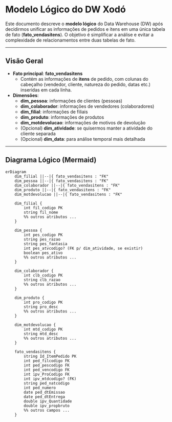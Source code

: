 # Modelo Lógico do DW Xodó

Este documento descreve o **modelo lógico** do Data Warehouse (DW) após decidirmos unificar as informações de pedidos e itens em uma única tabela de fato (**fato_vendasitens**). O objetivo é simplificar a análise e evitar a complexidade de relacionamentos entre duas tabelas de fato.

---

## Visão Geral

- **Fato principal**: **fato_vendasitens**  
  - Contém as informações de **itens** de pedido, com colunas do cabeçalho (vendedor, cliente, natureza do pedido, datas etc.) inseridas em cada linha.
- **Dimensões**:
  - **dim_pessoa**: informações de clientes (pessoas)  
  - **dim_colaborador**: informações de vendedores (colaboradores)  
  - **dim_filial**: informações de filiais  
  - **dim_produto**: informações de produtos  
  - **dim_motdevolucao**: informações de motivos de devolução  
  - (Opcional) **dim_atividade**: se quisermos manter a atividade do cliente separada  
  - (Opcional) **dim_data**: para análise temporal mais detalhada

---

## Diagrama Lógico (Mermaid)

```mermaid
erDiagram
    dim_filial ||--|{ fato_vendasitens : "FK"
    dim_pessoa ||--|{ fato_vendasitens : "FK"
    dim_colaborador ||--|{ fato_vendasitens : "FK"
    dim_produto ||--|{ fato_vendasitens : "FK"
    dim_motdevolucao ||--|{ fato_vendasitens : "FK"

    dim_filial {
        int fil_codigo PK
        string fil_nome
        %% outros atributos ...
    }

    dim_pessoa {
        int pes_codigo PK
        string pes_razao
        string pes_fantasia
        int pes_atvcodigo? (FK p/ dim_atividade, se existir)
        boolean pes_ativo
        %% outros atributos ...
    }

    dim_colaborador {
        int clb_codigo PK
        string clb_razao
        %% outros atributos ...
    }

    dim_produto {
        int pro_codigo PK
        string pro_desc
        %% outros atributos ...
    }

    dim_motdevolucao {
        int mtd_codigo PK
        string mtd_desc
        %% outros atributos ...
    }

    fato_vendasitens {
        string Id_ItemPedido PK
        int ped_filcodigo FK
        int ped_pescodigo FK
        int ped_vencodigo FK
        int ipv_ProCodigo FK
        int ipv_mtdcodigo? (FK)
        string ped_natcodigo
        int ped_numero
        date ped_dtEmissao
        date ped_dtEntrega
        double ipv_Quantidade
        double ipv_propbruto
        %% outros campos ...
    }
